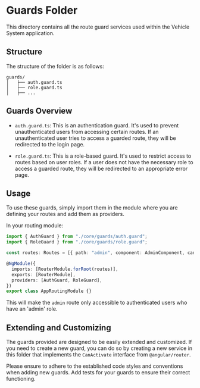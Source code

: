# Guards Folder

This directory contains all the route guard services used within the Vehicle System application.

## Structure

The structure of the folder is as follows:

```plaintext
guards/
│   ├── auth.guard.ts
│   ├── role.guard.ts
│   ├── ...
```

## Guards Overview

- `auth.guard.ts`: This is an authentication guard. It's used to prevent unauthenticated users from accessing certain routes. If an unauthenticated user tries to access a guarded route, they will be redirected to the login page.

- `role.guard.ts`: This is a role-based guard. It's used to restrict access to routes based on user roles. If a user does not have the necessary role to access a guarded route, they will be redirected to an appropriate error page.

## Usage

To use these guards, simply import them in the module where you are defining your routes and add them as providers.

In your routing module:

```typescript
import { AuthGuard } from "./core/guards/auth.guard";
import { RoleGuard } from "./core/guards/role.guard";

const routes: Routes = [{ path: "admin", component: AdminComponent, canActivate: [AuthGuard, RoleGuard], data: { role: "admin" } }];

@NgModule({
  imports: [RouterModule.forRoot(routes)],
  exports: [RouterModule],
  providers: [AuthGuard, RoleGuard],
})
export class AppRoutingModule {}
```

This will make the `admin` route only accessible to authenticated users who have an 'admin' role.

## Extending and Customizing

The guards provided are designed to be easily extended and customized. If you need to create a new guard, you can do so by creating a new service in this folder that implements the `CanActivate` interface from `@angular/router`.

Please ensure to adhere to the established code styles and conventions when adding new guards. Add tests for your guards to ensure their correct functioning.
